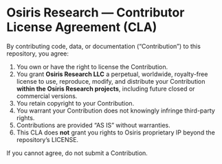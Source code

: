 # Osiris Research — Contributor License Agreement (CLA)

By contributing code, data, or documentation (“Contribution”) to this repository, you agree:

1. You own or have the right to license the Contribution.
2. You grant **Osiris Research LLC** a perpetual, worldwide, royalty-free license to use, reproduce, modify, and distribute your Contribution **within the Osiris Research projects**, including future closed or commercial versions.
3. You retain copyright to your Contribution.
4. You warrant your Contribution does not knowingly infringe third-party rights.
5. Contributions are provided “AS IS” without warranties.
6. This CLA does **not** grant you rights to Osiris proprietary IP beyond the repository’s LICENSE.

If you cannot agree, do not submit a Contribution.
